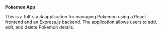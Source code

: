 **Pokemon App**

This is a full-stack application for managing Pokemon using a React frontend and an Express.js backend. The application allows users to add, edit, and delete Pokemon details.
